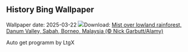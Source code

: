 ## History Bing Wallpaper
Wallpaper date: 2025-03-22
![](https://www.bing.com/th?id=OHR.DanumValley_EN-GB4005789284_UHD.jpg&w=1000)Download: [Mist over lowland rainforest, Danum Valley, Sabah, Borneo, Malaysia (© Nick Garbutt/Alamy)](https://www.bing.com/th?id=OHR.DanumValley_EN-GB4005789284_UHD.jpg)

Auto get programm by LtgX
